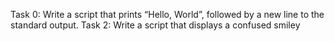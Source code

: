 Task 0: Write a script that prints “Hello, World”, followed by a new line to the standard output.
Task 2: Write a script that displays a confused smiley
